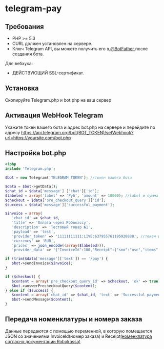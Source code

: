 # telegram-pay

Требования
---------

* PHP >= 5.3
* CURL должен установлен на сервере.
* Ключ Telegram API, вы можете получить его в[ @BotFather ](https://core.telegram.org/bots#botfather) после создания бота.

Для вебхука:
* ДЕЙСТВУЮЩИЙ SSL-сертификат.

Установка
---------

Скопируйте Telegram.php и bot.php на ваш сервер

Активация WebHook Telegram
---------

Укажите токен вашего бота и адрес bot.php на сервере и перейдите по адресу https://api.telegram.org/bot(BOT_TOKEN)/setWebhook?url=https://yoursite.com/bot.php

Настройка bot.php
---------
 
 ```php
 <?php
include 'Telegram.php';

$bot = new Telegram('TELEGRAM TOKEN'); //токен вашего бота

$data = $bot->getData();
$chat_id = $data['message'] ['chat']['id'];
$labeled = array('label' => 'Руб', 'amount' => 10000); //label и сумма заказа
$checkout = $data['pre_checkout_query']['id'];
$success = $data['message']['successful_payment'];

$invoice = array(
    'chat_id' => $chat_id,
    'title' => 'Оплата через Робокассу',
    'description' => 'Тестовый товар №1',
    'payload' => 'test',
    'provider_token' => '11111111111:LIVE:637955761195928888', //токен выданный через бот Robokassa
    'currency' => 'RUB',
    'prices' => json_encode((array($labeled))),
    'provider_data' => '{"InvoiceId":100,"Receipt":{"sno":"osn","items":[{"name":"Товар","quantity":1,"sum":100,"tax":"vat110","payment_method":"full_payment","payment_object":"commodity","nomenclature_code":"123456"}]}}');

if (trim($data['message']['text']) == '/pay') {
    $bot->sendInvoice($invoice);
}

if ($checkout) {
    $content = array('pre_checkout_query_id' => $checkout, 'ok' => true);
    $bot->answerPrecheckoutQuery($content);
} else if ($success) {
    $content = array('chat_id' => $chat_id, 'text' => 'Successful payment');
    $bot->sendMessage($content);
}
```

Передача номенклатуры и номера заказа
---------

Данные передаются с помощью переменной, в которую помещается JSON со значениями InvoiceId(номер заказа) и Receipt[(номенклатура согласно документации Robokassa)](https://docs.robokassa.ru/fiscalization/)
